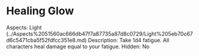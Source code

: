 # Healing Glow

Aspects: Light (../Aspects%2051560ac666db47f7a87735a87d8c0729/Light%205eb70c67d6c5471cba5f52fdfcc351e8.md)
Description: Take 1d4 fatigue. All characters heal damage equal to your fatigue.
Hidden: No
